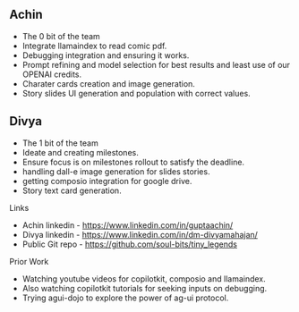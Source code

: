 ## Achin
- The 0 bit of the team
- Integrate llamaindex to read comic pdf.
- Debugging integration and ensuring it works.
- Prompt refining and model selection for best results and least use of our OPENAI credits.
- Charater cards creation and image generation.
- Story slides UI generation and population with correct values.

## Divya
- The 1 bit of the team
- Ideate and creating milestones.
- Ensure focus is on milestones rollout to satisfy the deadline.
- handling dall-e image generation for slides stories.
- getting composio integration for google drive.
- Story text card generation.


Links
- Achin linkedin - https://www.linkedin.com/in/guptaachin/
- Divya linkedin - https://www.linkedin.com/in/dm-divyamahajan/
- Public Git repo - https://github.com/soul-bits/tiny_legends 

Prior Work
- Watching youtube videos for copilotkit, composio and llamaindex.
- Also watching copilotkit tutorials for seeking inputs on debugging.
- Trying agui-dojo to explore the power of ag-ui protocol.